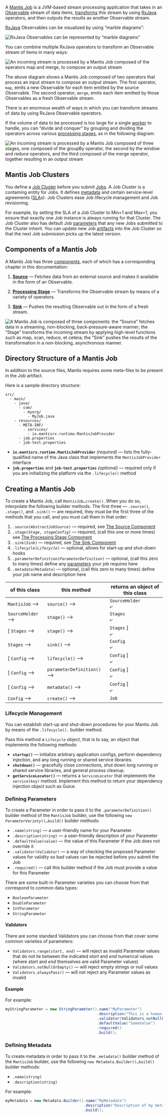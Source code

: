 A [Mantis Job] is a JVM-based stream processing application that takes in an [Observable] stream of
data items, [transforms] this stream by using [RxJava] operators, and then outputs the results as
another Observable stream.

[RxJava] Observables can be visualized by using “marble diagrams”:

![RxJava Observables can be represented by “marble diagrams”](../../images/observables.svg)

You can combine multiple RxJava operators to transform an Observable stream of items in many ways:

![An incoming stream is processed by a Mantis Job composed of the operators map and merge, to compose an output stream](../../images/complex.svg)

The above diagram shows a Mantis Job composed of two operators that process an input stream to
compose an output stream. The first operator, `map`, emits a new Observable for each item emitted by
the source Observable. The second operator, `merge`, emits each item emitted by those Observables
as a fresh Observable stream.

There is an enormous wealth of ways in which you can transform streams of data by using RxJava
Observable operators.

If the volume of data to be processed is too large for a single [worker] to handle, you can “divide
and conquer” by grouping and dividing the operators across various [processing stages], as in the
following diagram:

![An incoming stream is processed by a Mantis Job composed of three stages, one composed of the groupBy operator, the second by the window and reduce operators, and the third composed of the merge operator, together resulting in an output stream](../../images/stages.svg)

## Mantis Job Clusters

You define a [Job Cluster] before you submit [Jobs]. A Job Cluster is a containing entity for Jobs.
It defines [metadata] and certain service-level agreements ([SLA]s). Job Clusters ease Job lifecycle
management and Job revisioning.

For example, by setting the SLA of a Job Cluster to Min=1 and Max=1, you ensure that exactly one Job
instance is always running for that Cluster. The Job Cluster also has default Job [parameters] that
any new Jobs submitted to the Cluster inherit. You can update new Job [artifacts] into the Job
Cluster so that the next Job submission picks up the latest version.

## Components of a Mantis Job

A Mantis Job has three [components], each of which has a corresponding chapter in this
documentation:

1. [**Source**](source) — Fetches data from an external source and makes it available in the form of
   an Observable.

1. [**Processing Stage**](stage) — Transforms the Observable stream by means of a variety of
   operators.

1. [**Sink**](sink) — Pushes the resulting Observable out in the form of a fresh stream.

![A Mantis Job is composed of three components: the “Source” fetches data in a streaming, non-blocking, back-pressure-aware manner; the “Stage” transforms the incoming stream by applying high-level functions such as map, scan, reduce, et cetera; the “Sink” pushes the results of the transformation in a non-blocking, asynchronous manner.](../../images/job-components.svg)

## Directory Structure of a Mantis Job

In addition to the source files, Mantis requires some meta-files to be present in the Job artifact.

Here is a sample directory structure:
```
src/
  - main/
    - java/
      - com/
        - myorg/
          - MyJob.java
    - resources/
      - META-INF/
        - services/
          - io.mantisrx.runtime.MantisJobProvider
      - job.properties
      - job-test.properties
```

* **`io.mantisrx.runtime.MantisJobProvider`** *(required)* — lists the fully-qualified name of the Java class that implements the `MantisJobProvider` interface
* **`job.properties`** and **`job-test.properties`** *(optional)* — required only if you are initializing the platform via the `.lifecycle()` method

## Creating a Mantis Job

To create a Mantis Job, call `MantisJob…create()`. When you do so, interpolate the following builder
methods. The first three — `.source()`, `.stage()`, and `.sink()` — are required, they must be the
first three of the methods that you call, and you must call them in that order:

1. <code>.source(<var>AbstractJobSource</var>)</code> — required, see [The Source Component](source)
1. <code>.stage(<var>Stage</var>, <var>stageConfig</var>)</code> — required, (call this one or more times) see [The Processing Stage Component](stage)
1. <code>.sink(<var>Sink</var>)</code> — required, see [The Sink Component](sink)
1. <code>.lifecycle(<var>Lifecycle</var>)</code> — optional, allows for start-up and shut-down hooks
1. <code>.parameterDefinition(<var>ParameterDefinition</var>)</code> — optional, (call this zero to many times) define any [parameters](/glossary#parameter) your job requires here
1. <code>.metadata(<var>Metadata</var>)</code> — optional, (call this zero to many times) define your job name and description here

| of this class    | this method                | returns an object of this class |
| ---------------- | -------------------------- | ------------------------------- |
| `MantisJob` ⟶    | `source()` ⟶               | `SourceHolder`<br />⤶           |
| `SourceHolder` ⟶ | `stage()` ⟶                | `Stages`<br />⤶                 |
| [ `Stages` ⟶     | `stage()` ⟶                | `Stages` ]<br />⤶               |
| `Stages` ⟶       | `sink()` ⟶                 | `Config`<br />⤶                 |
| [ `Config` ⟶     | `lifecycle()` ⟶            | `Config` ]<br />⤶               |
| [ `Config` ⟶     | `parameterDefinition()` ⟶  | `Config` ]<br />⤶               |
| [ `Config` ⟶     | `metadata()` ⟶             | `Config` ]<br />⤶               |
| `Config` ⟶       | `create()` ⟶               | `Job`                           |

### Lifecycle Management

You can establish start-up and shut-down procedures for your Mantis Job by means of the
`.lifecycle().` builder method.

Pass this method a `Lifecycle` object, that is to say, an object that implements the following
methods:

* **`startup()`** — initialize arbitrary application configs, perform dependency injection, and any long running or shared service libraries.
* **`shutdown()`** — gracefully close connections, shut down long running or shared service libraries, and general process cleanup.
* **`getServiceLocator()`** — returns a `ServiceLocator` that implements the `service(key)` method. Implement this method to return your dependency injection object such as Guice.

### Defining Parameters

To create a Parameter in order to pass it to the `.parameterDefinition()` builder method of the
`MantisJob` builder, use the following <code>new <var>ParameterVariety</var>()…build()</code> builder
methods:

* <code>.name(<var>string</var>)</code> — a user-friendly name for your Parameter
* <code>.description(<var>string</var>)</code> — a user-friendly description of your Parameter
* <code>.defaultValue(<var>value</var>)</code> — the value of this Parameter if the Job does not override it
* <code>.validator(<var>Validator</var>)</code> — a way of checking the proposed Parameter values for validity so bad values can be rejected before you submit the Job
* <code>.required()</code> — call this builder method if the Job must provide a value for this Parameter

There are some built-in Parameter varieties you can choose from that correspond to common data types:

* `BooleanParameter`
* `DoubleParameter`
* `IntParameter`
* `StringParameter`

#### Validators

<!-- 
A `Validator` has a description, available via its `getDescription()` method, and a validation
function, available via its `getValidator()` method. That function takes a potential value for
your parameter as input and returns a `Validation`. A `Validation` has the following methods:

* `isFailedValidation()` — indicates whether or not the potential parameter value is invalid
* `getFailedValidationReason()` — if `isFailedValidation()` is `true`, this function returns a string that indicates why the validation failed
-->

There are some standard Validators you can choose from that cover some common varieties of parameters:

* <code>Validators.range(<var>start</var>, <var>end</var>)</code> — will reject as invalid Parameter values that do not lie between the indicated *start* and *end* numerical values (where *start* and *end* themselves are valid Parameter values)
* `Validators.notNullOrEmpty()` — will reject empty strings or null values
* `Validators.alwaysPass()` — will not reject any Parameter values as invalid

#### Example

For example:

```java
myStringParameter = new StringParameter().name("MyParameter")
                                         .description("This is a human-friendly description of my parameter")
                                         .validator(Validators.notNullOrEmpty())
                                         .defaultValue("SomeValue")
                                         .required()
                                         .build();
```

### Defining Metadata

To create metadata in order to pass it to the `.metadata()` builder method of the `MantisJob`
builder, use the following `new Metadata.Builder()…build()` builder methods:

* <code>.name(<var>string</var>)</code>
* <code>.description(<var>string</var>)</code>

For example:

```java
myMetadata = new Metadata.Builder().name("MyMetadata")
                                   .description("Description of my metadata")
                                   .build();
```

<!-- Do not edit below this line -->
<!-- START -->
<!-- This section comes from the file "reference_links". It is automagically inserted into other files by means of the "refgen" script, also in the "docs/" directory. Edit this section only in the "reference_links" file, not in any of the other files in which it is included, or your edits will be overwritten. -->
[artifact]:                ../glossary#artifact          "Each Mantis Job has an associated artifact file that contains its source code and JSON configuration."
[artifacts]:               ../glossary#artifact          "Each Mantis Job has an associated artifact file that contains its source code and JSON configuration."
[artifact file]:           ../glossary#artifact          "Each Mantis Job has an associated artifact file that contains its source code and JSON configuration."
[artifact files]:          ../glossary#artifact          "Each Mantis Job has an associated artifact file that contains its source code and JSON configuration."
[autoscale]:               ../glossary#autoscaling       "You can establish an autoscaling policy for each component of your Mantis Job that governs how Mantis adjusts the number of workers assigned to that component as its workload changes."
[autoscaled]:              ../glossary#autoscaling       "You can establish an autoscaling policy for each component of your Mantis Job that governs how Mantis adjusts the number of workers assigned to that component as its workload changes."
[autoscales]:              ../glossary#autoscaling       "You can establish an autoscaling policy for each component of your Mantis Job that governs how Mantis adjusts the number of workers assigned to that component as its workload changes."
[autoscaling]:             ../glossary#autoscaling       "You can establish an autoscaling policy for each component of your Mantis Job that governs how Mantis adjusts the number of workers assigned to that component as its workload changes."
[scalable]:                ../glossary#autoscaling       "You can establish an autoscaling policy for each component of your Mantis Job that governs how Mantis adjusts the number of workers assigned to that component as its workload changes."
[AWS]:                     javascript:void(0)          "Amazon Web Services"
[backpressure]:            ../glossary#backpressure      "Backpressure refers to a set of possible strategies for coping with ReactiveX Observables that produce items more rapidly than their observers consume them."
[Binary compression]:      ../glossary#binarycompression
[broadcast]:               ../glossary#broadcast         "In broadcast mode, each worker of your job gets all the data from all workers of the Source Job rather than having that data distributed equally among the workers of your job."
[broadcast mode]:          ../glossary#broadcast         "In broadcast mode, each worker of your job gets all the data from all workers of the Source Job rather than having that data distributed equally among the workers of your job."
[Cassandra]:               ../glossary#cassandra         "Apache Cassandra is an open source, distributed database management system."
[cluster]:                 ../glossary#cluster           "A Mantis Job Cluster is a containing entity for Mantis Jobs. It defines metadata and certain service-level agreements. Job Clusters ease job lifecycle management and job revisioning."
[clusters]:                ../glossary#cluster           "A Mantis Job Cluster is a containing entity for Mantis Jobs. It defines metadata and certain service-level agreements. Job Clusters ease job lifecycle management and job revisioning."
[cold]:                    ../glossary#cold              "A cold ReactiveX Observable waits until an observer subscribes to it before it begins to emit items. This means the observer is guaranteed to see the whole Observable sequence from the beginning. This is in contrast to a hot Observable, which may begin emitting items as soon as it is created, even before observers have subscribed to it."
[cold Observable]:         ../glossary#cold              "A cold ReactiveX Observable waits until an observer subscribes to it before it begins to emit items. This means the observer is guaranteed to see the whole Observable sequence from the beginning. This is in contrast to a hot Observable, which may begin emitting items as soon as it is created, even before observers have subscribed to it."
[cold Observables]:        ../glossary#cold              "A cold ReactiveX Observable waits until an observer subscribes to it before it begins to emit items. This means the observer is guaranteed to see the whole Observable sequence from the beginning. This is in contrast to a hot Observable, which may begin emitting items as soon as it is created, even before observers have subscribed to it."
[component]:               ../glossary#component         "A Mantis Job is composed of three types of component: a Source, one or more Processing Stages, and a Sink."
[components]:              ../glossary#component         "A Mantis Job is composed of three types of component: a Source, one or more Processing Stages, and a Sink."
[custom source]:           ../glossary#customsource      "In contrast to a Source Job, which is a built-in variety of Source component designed to pull data from a common sort of data source, a custom source typically accesses data from less-common sources or has unusual delivery guarantee semantics."
[custom sources]:          ../glossary#customsource      "In contrast to a Source Job, which is a built-in variety of Source component designed to pull data from a common sort of data source, a custom source typically accesses data from less-common sources or has unusual delivery guarantee semantics."
[executor]:                ../glossary#executor          "The stage executor is responsible for loading the bytecode for a Mantis Job and then executing its stages and workers in a coordinated fashion. In the Mesos UI, workers are also referred to as executors."
[executors]:               ../glossary#executor          "The stage executor is responsible for loading the bytecode for a Mantis Job and then executing its stages and workers in a coordinated fashion. In the Mesos UI, workers are also referred to as executors."
[fast property]: ../glossary#fastproperties "Fast properties allow you to change the behavior of Netflix services without recompiling and redeploying them."
[fast properties]: ../glossary#fastproperties "Fast properties allow you to change the behavior of Netflix services without recompiling and redeploying them."
[Fenzo]:                   ../glossary#fenzo             "Fenzo is a Java library that implements a generic task scheduler for Mesos frameworks."
[grouped]:                 ../glossary#grouped           "Grouped data is distinguished from scalar data in that each datum is accompanied by a key that indicates what group it belongs to. Grouped data can be processed by a RxJava GroupedObservable or by a MantisGroup."
[grouped data]:            ../glossary#grouped           "Grouped data is distinguished from scalar data in that each datum is accompanied by a key that indicates what group it belongs to. Grouped data can be processed by a RxJava GroupedObservable or by a MantisGroup."
[GRPC]:                    ../glossary#grpc              "gRPC is an open-source RPC framework using Protocol Buffers."
[hot]:                     ../glossary#hot               "A hot ReactiveX Observable may begin emitting items as soon as it is created, even before observers have subscribed to it. This means the observer may miss items that were emitted before the observer subscribed. This is in contrast to a cold Observable, which waits until an observer subscribes to it before it begins to emit items."
[hot Observable]:          ../glossary#hot               "A hot ReactiveX Observable may begin emitting items as soon as it is created, even before observers have subscribed to it. This means the observer may miss items that were emitted before the observer subscribed. This is in contrast to a cold Observable, which waits until an observer subscribes to it before it begins to emit items."
[hot Observables]:         ../glossary#hot               "A hot ReactiveX Observable may begin emitting items as soon as it is created, even before observers have subscribed to it. This means the observer may miss items that were emitted before the observer subscribed. This is in contrast to a cold Observable, which waits until an observer subscribes to it before it begins to emit items."
[JMC]:                     ../glossary#jmc               "Java Mission Control is a tool from Oracle with which developers can monitor and manage Java applications."
[job]:                     ../glossary#job               "A Mantis Job takes in a stream of data, transforms it by using RxJava operators, and then outputs the results as another stream. It is composed of a Source, one or more Processing Stages, and a Sink."
[jobs]:                    ../glossary#job               "A Mantis Job takes in a stream of data, transforms it by using RxJava operators, and then outputs the results as another stream. It is composed of a Source, one or more Processing Stages, and a Sink."
[Mantis job]:              ../glossary#job               "A Mantis Job takes in a stream of data, transforms it by using RxJava operators, and then outputs the results as another stream. It is composed of a Source, one or more Processing Stages, and a Sink."
[Mantis jobs]:             ../glossary#job               "A Mantis Job takes in a stream of data, transforms it by using RxJava operators, and then outputs the results as another stream. It is composed of a Source, one or more Processing Stages, and a Sink."
[job cluster]:             ../glossary#jobcluster        "A Mantis Job Cluster is a containing entity for Mantis Jobs. It defines metadata and certain service-level agreements. Job Clusters ease job lifecycle management and job revisioning."
[job clusters]:            ../glossary#jobcluster        "A Mantis Job Cluster is a containing entity for Mantis Jobs. It defines metadata and certain service-level agreements. Job Clusters ease job lifecycle management and job revisioning."
[Job Master]:              ../glossary#jobmaster         "If a job is configured with autoscaling, Mantis will add a Job Master component to it as its initial component. This component will send metrics back to Mantis to help it govern the autoscaling process."
[Mantis Master]:           ../glossary#mantismaster      "The Mantis Master coordinates the execution of [Mantis Jobs] and starts the services on each Worker."
[Kafka]:                   ../glossary#kafka             "Apache Kafka is a large-scale, distributed streaming platform."
[keyed data]:              ../glossary#keyed             "Grouped (or keyed) data is distinguished from scalar data in that each datum is accompanied by a key that indicates what group it belongs to. Grouped data can be processed by a RxJava GroupedObservable or by a MantisGroup."
[Keystone]:                ../glossary#keystone          "Keystone is Netflix’s data backbone, a stream processing platform that focuses on data analytics."
[label]:                   ../glossary#label             "A label is a text key/value pair that you can add to a Job Cluster or to an individual Job to make it easier to search for or group."
[labels]:                  ../glossary#label             "A label is a text key/value pair that you can add to a Job Cluster or to an individual Job to make it easier to search for or group."
[Log4j]:                   ../glossary#log4j             "Log4j is a Java-based logging framework."
[Apache Mesos]:            ../glossary#mesos             "Apache Mesos is an open-source technique for balancing resources across frameworks in clusters."
[Mesos]:                   ../glossary#mesos             "Apache Mesos is an open-source technique for balancing resources across frameworks in clusters."
[metadata]:                ../glossary#metadata          "Mantis inserts metadata into its Job payload. This may include information about where the data came from, for instance. You can define additional metadata to include in the payload when you establish the Job Cluster."
[meta message]:            ../glossary#metamessage       "A Source Job may occasionally inject meta messages into its data stream that indicate things like data drops."
[meta messages]:           ../glossary#metamessage       "A Source Job may occasionally inject meta messages into its data stream that indicate things like data drops."
[migration strategy]:      ../glossary#migration
[migration strategies]:    ../glossary#migration
[MRE]:                     ../glossary#mre               "Mantis Publish (a.k.a. Mantis Realtime Events, or MRE) is a library that your application can use to stream events into Mantis while respecting MQL filters."
[Mantis Publish]:          ../glossary#mantispublish     "Mantis Publish is a library that your application can use to stream events into Mantis while respecting MQL filters."
[Mantis Query Language]:   ../glossary#mql               "You use Mantis Query Language to define filters and other data processing that Mantis applies to a Source data stream at its point of origin, so as to reduce the amount of data going over the wire."
[MQL]:                     ../glossary#mql               "You use Mantis Query Language to define filters and other data processing that Mantis applies to a Source data stream at its point of origin, so as to reduce the amount of data going over the wire."
[Observable]:              ../glossary#observable        "In ReactiveX an Observable is the method of processing a stream of data in a way that facilitates its transformation and consumption by observers. Observables come in hot and cold varieties. There is also a GroupedObservable that is specialized to grouped data."
[Observables]:             ../glossary#observable        "In ReactiveX an Observable is the method of processing a stream of data in a way that facilitates its transformation and consumption by observers. Observables come in hot and cold varieties. There is also a GroupedObservable that is specialized to grouped data."
[parameter]:               ../glossary#parameter         "A Mantis Job may accept parameters that modify its behavior. You can define these in your Job Cluster definition, and set their values on a per-Job basis."
[parameters]:              ../glossary#parameter         "A Mantis Job may accept parameters that modify its behavior. You can define these in your Job Cluster definition, and set their values on a per-Job basis."
[Processing Stage]:        ../glossary#stage             "A Processing Stage component of a Mantis Job transforms the RxJava Observables it obtains from the Source component."
[Processing Stages]:       ../glossary#stage             "A Processing Stage component of a Mantis Job transforms the RxJava Observables it obtains from the Source component."
[stage]:                   ../glossary#stage             "A Processing Stage component of a Mantis Job transforms the RxJava Observables it obtains from the Source component."
[stages]:                  ../glossary#stage             "A Processing Stage component of a Mantis Job transforms the RxJava Observables it obtains from the Source component."
[property]:                ../glossary#property          "A property is a particular named data value found within events in an event stream."
[properties]:              ../glossary#property          "A property is a particular named data value found within events in an event stream."
[Reactive Stream]:         ../glossary#reactivestreams   "Reactive Streams is the latest advance of the ReactiveX project. It is an API for manipulating streams of asynchronous data in a non-blocking fashion, with backpressure."
[Reactive Streams]:        ../glossary#reactivestreams   "Reactive Streams is the latest advance of the ReactiveX project. It is an API for manipulating streams of asynchronous data in a non-blocking fashion, with backpressure."
[ReactiveX]:               ../glossary#reactivex         "ReactiveX is a software technique for transforming, combining, reacting to, and managing streams of data. RxJava is an example of a library that implements this technique."
[RxJava]:                  ../glossary#rxjava            "RxJava is the Java implementation of ReactiveX, a software technique for transforming, combining, reacting to, and managing streams of data."
[downsample]:              ../glossary#sampling          "Sampling is an MQL strategy for mitigating data volume issues. There are two sampling strategies: Random and Sticky. Random sampling uniformly downsamples the source stream to a percentage of its original volume. Sticky sampling selectively samples data from the source stream based on key values."
[sample]:                  ../glossary#sampling          "Sampling is an MQL strategy for mitigating data volume issues. There are two sampling strategies: Random and Sticky. Random sampling uniformly downsamples the source stream to a percentage of its original volume. Sticky sampling selectively samples data from the source stream based on key values."
[sampled]:                 ../glossary#sampling          "Sampling is an MQL strategy for mitigating data volume issues. There are two sampling strategies: Random and Sticky. Random sampling uniformly downsamples the source stream to a percentage of its original volume. Sticky sampling selectively samples data from the source stream based on key values."
[samples]:                 ../glossary#sampling          "Sampling is an MQL strategy for mitigating data volume issues. There are two sampling strategies: Random and Sticky. Random sampling uniformly downsamples the source stream to a percentage of its original volume. Sticky sampling selectively samples data from the source stream based on key values."
[sampling]:                ../glossary#sampling          "Sampling is an MQL strategy for mitigating data volume issues. There are two sampling strategies: Random and Sticky. Random sampling uniformly downsamples the source stream to a percentage of its original volume. Sticky sampling selectively samples data from the source stream based on key values."
[scalar]:                  ../glossary#scalar            "Scalar data is distinguished from keyed or grouped data in that it is not categorized into groups by key. Scalar data can be processed by an ordinary ReactiveX Observable."
[scalar data]:             ../glossary#scalar            "Scalar data is distinguished from keyed or grouped data in that it is not categorized into groups by key. Scalar data can be processed by an ordinary ReactiveX Observable."
[Sink]:                    ../glossary#sink              "The Sink is the final component of a Mantis Job. It takes the Observable that has been transformed by the Processing Stage and outputs it in the form of a new data stream."
[Sinks]:                   ../glossary#sink              "The Sink is the final component of a Mantis Job. It takes the Observable that has been transformed by the Processing Stage and outputs it in the form of a new data stream."
[Sink component]:          ../glossary#sink              "The Sink is the final component of a Mantis Job. It takes the Observable that has been transformed by the Processing Stage and outputs it in the form of a new data stream."
[service-level agreement]:  ../glossary#sla               "A service-level agreement, in the Mantis context, is defined on a per-Cluster basis. You use it to configure how many Jobs in the cluster will be in operation at any time, among other things."
[service-level agreements]: ../glossary#sla               "A service-level agreement, in the Mantis context, is defined on a per-Cluster basis. You use it to configure how many Jobs in the cluster will be in operation at any time, among other things."
[SLA]:                     ../glossary#sla               "A service-level agreement, in the Mantis context, is defined on a per-Cluster basis. You use it to configure how many Jobs in the cluster will be in operation at any time, among other things."
[Source]:                  ../glossary#source            "The Source component of a Mantis Job fetches data from a source outside of Mantis and makes it available to the Processing Stage component in the form of an RxJava Observable. There are two varieties of Source: a Source Job and a custom source."
[Sources]:                 ../glossary#source            "The Source component of a Mantis Job fetches data from a source outside of Mantis and makes it available to the Processing Stage component in the form of an RxJava Observable. There are two varieties of Source: a Source Job and a custom source."
[Source Job]:              ../glossary#sourcejob         "A Source Job is a Mantis Job that you can use as a Source, which wraps a data source external to Mantis and makes it easier for you to create a job that observes its data."
[Source Jobs]:             ../glossary#sourcejob         "A Source Job is a Mantis Job that you can use as a Source, which wraps a data source external to Mantis and makes it easier for you to create a job that observes its data."
[Spinnaker]: ../glossary#spinnaker "Spinnaker is a set of resources that help you deploy and manage resources in the cloud."
[SSE]:                     ../glossary#sse               "Server-sent events (SSE) are a way for a browser to receive automatic updates from a server through an HTTP connection. Mantis includes an SSE Sink."
[server-sent event]:       ../glossary#sse               "Server-sent events (SSE) are a way for a browser to receive automatic updates from a server through an HTTP connection. Mantis includes an SSE Sink."
[server-sent events]:      ../glossary#sse               "Server-sent events (SSE) are a way for a browser to receive automatic updates from a server through an HTTP connection. Mantis includes an SSE Sink."
[transform]:               ../glossary#transformation    "A transformation acts on each datum from a stream or Observables of data, changing it in some manner before passing it along as a new stream or Observable. Transformations may change data between scalar and grouped forms."
[transformed]:             ../glossary#transformation    "A transformation acts on each datum from a stream or Observables of data, changing it in some manner before passing it along as a new stream or Observable. Transformations may change data between scalar and grouped forms."
[transforms]:              ../glossary#transformation    "A transformation acts on each datum from a stream or Observables of data, changing it in some manner before passing it along as a new stream or Observable. Transformations may change data between scalar and grouped forms."
[transformation]:          ../glossary#transformation    "A transformation acts on each datum from a stream or Observables of data, changing it in some manner before passing it along as a new stream or Observable. Transformations may change data between scalar and grouped forms."
[transformations]:         ../glossary#transformation    "A transformation acts on each datum from a stream or Observables of data, changing it in some manner before passing it along as a new stream or Observable. Transformations may change data between scalar and grouped forms."
[transient]:               ../glossary#transient         "A transient (or ephemeral) Mantis Job is automatically killed by Mantis after a certain amount of time has passed since the last subscriber to the job disconnects."
[transient job]:           ../glossary#transient         "A transient (or ephemeral) Mantis Job is automatically killed by Mantis after a certain amount of time has passed since the last subscriber to the job disconnects."
[transient jobs]:          ../glossary#transient         "A transient (or ephemeral) Mantis Job is automatically killed by Mantis after a certain amount of time has passed since the last subscriber to the job disconnects."
[WebSocket]:               ../glossary#websocket         "WebSocket is a two-way, interactive communication channel that works over HTTP. In the Mantis context, it is an alternative to SSE."
[Worker]:                  ../glossary#worker            "A worker is the smallest unit of work that is scheduled within a Mantis component. You can configure how many resources Mantis allocates to each worker, and Mantis will adjust the number of workers your Mantis component needs based on its autoscaling policy."
[Workers]:                 ../glossary#worker            "A worker is the smallest unit of work that is scheduled within a Mantis component. You can configure how many resources Mantis allocates to each worker, and Mantis will adjust the number of workers your Mantis component needs based on its autoscaling policy."
[Zookeeper]:               ../glossary#zookeeper         "Apache Zookeeper is an open-source server that maintains configuration information and other services required by distributed applications."
<!-- END -->
